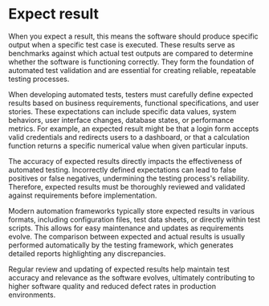 # Expect result

When you expect a result, this means the software should produce specific output when a specific test case is executed. These results serve as benchmarks against which actual test outputs are compared to determine whether the software is functioning correctly. They form the foundation of automated test validation and are essential for creating reliable, repeatable testing processes.

When developing automated tests, testers must carefully define expected results based on business requirements, functional specifications, and user stories. These expectations can include specific data values, system behaviors, user interface changes, database states, or performance metrics. For example, an expected result might be that a login form accepts valid credentials and redirects users to a dashboard, or that a calculation function returns a specific numerical value when given particular inputs.

The accuracy of expected results directly impacts the effectiveness of automated testing. Incorrectly defined expectations can lead to false positives or false negatives, undermining the testing process's reliability. Therefore, expected results must be thoroughly reviewed and validated against requirements before implementation.

Modern automation frameworks typically store expected results in various formats, including configuration files, test data sheets, or directly within test scripts. This allows for easy maintenance and updates as requirements evolve. The comparison between expected and actual results is usually performed automatically by the testing framework, which generates detailed reports highlighting any discrepancies.

Regular review and updating of expected results help maintain test accuracy and relevance as the software evolves, ultimately contributing to higher software quality and reduced defect rates in production environments.
